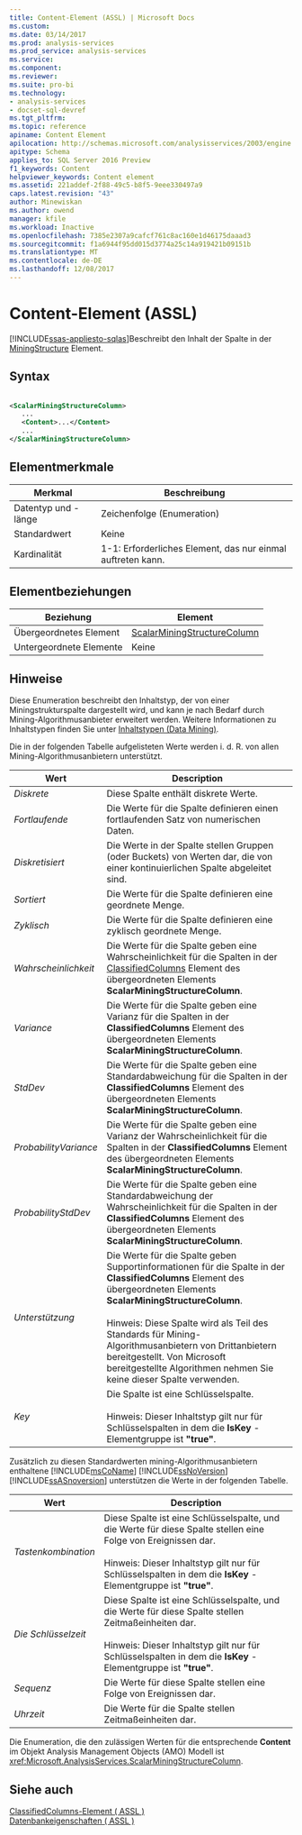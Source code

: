 ```yaml
---
title: Content-Element (ASSL) | Microsoft Docs
ms.custom: 
ms.date: 03/14/2017
ms.prod: analysis-services
ms.prod_service: analysis-services
ms.service: 
ms.component: 
ms.reviewer: 
ms.suite: pro-bi
ms.technology:
- analysis-services
- docset-sql-devref
ms.tgt_pltfrm: 
ms.topic: reference
apiname: Content Element
apilocation: http://schemas.microsoft.com/analysisservices/2003/engine
apitype: Schema
applies_to: SQL Server 2016 Preview
f1_keywords: Content
helpviewer_keywords: Content element
ms.assetid: 221addef-2f88-49c5-b8f5-9eee330497a9
caps.latest.revision: "43"
author: Minewiskan
ms.author: owend
manager: kfile
ms.workload: Inactive
ms.openlocfilehash: 7385e2307a9cafcf761c8ac160e1d46175daaad3
ms.sourcegitcommit: f1a6944f95dd015d3774a25c14a919421b09151b
ms.translationtype: MT
ms.contentlocale: de-DE
ms.lasthandoff: 12/08/2017
---
```

# <a name="content-element-assl"></a>Content-Element (ASSL)
[!INCLUDE[ssas-appliesto-sqlas](../../../includes/ssas-appliesto-sqlas.md)]Beschreibt den Inhalt der Spalte in der [MiningStructure](../../../analysis-services/scripting/objects/miningstructure-element-assl.md) Element.  
  
## <a name="syntax"></a>Syntax  
  
```xml  
  
<ScalarMiningStructureColumn>  
   ...  
   <Content>...</Content>  
   ...  
</ScalarMiningStructureColumn>  
```  
  
## <a name="element-characteristics"></a>Elementmerkmale  
  
|Merkmal|Beschreibung|  
|--------------------|-----------------|  
|Datentyp und -länge|Zeichenfolge (Enumeration)|  
|Standardwert|Keine|  
|Kardinalität|1-1: Erforderliches Element, das nur einmal auftreten kann.|  
  
## <a name="element-relationships"></a>Elementbeziehungen  
  
|Beziehung|Element|  
|------------------|-------------|  
|Übergeordnetes Element|[ScalarMiningStructureColumn](../../../analysis-services/scripting/data-type/scalarminingstructurecolumn-data-type-assl.md)|  
|Untergeordnete Elemente|Keine|  
  
## <a name="remarks"></a>Hinweise  
 Diese Enumeration beschreibt den Inhaltstyp, der von einer Miningstrukturspalte dargestellt wird, und kann je nach Bedarf durch Mining-Algorithmusanbieter erweitert werden. Weitere Informationen zu Inhaltstypen finden Sie unter [Inhaltstypen &#40;Data Mining&#41;](../../../analysis-services/data-mining/content-types-data-mining.md).  
  
 Die in der folgenden Tabelle aufgelisteten Werte werden i. d. R. von allen Mining-Algorithmusanbietern unterstützt.  
  
|Wert|Description|  
|-----------|-----------------|  
|*Diskrete*|Diese Spalte enthält diskrete Werte.|  
|*Fortlaufende*|Die Werte für die Spalte definieren einen fortlaufenden Satz von numerischen Daten.|  
|*Diskretisiert*|Die Werte in der Spalte stellen Gruppen (oder Buckets) von Werten dar, die von einer kontinuierlichen Spalte abgeleitet sind.|  
|*Sortiert*|Die Werte für die Spalte definieren eine geordnete Menge.|  
|*Zyklisch*|Die Werte für die Spalte definieren eine zyklisch geordnete Menge.|  
|*Wahrscheinlichkeit*|Die Werte für die Spalte geben eine Wahrscheinlichkeit für die Spalten in der [ClassifiedColumns](../../../analysis-services/scripting/collections/classifiedcolumns-element-assl.md) Element des übergeordneten Elements **ScalarMiningStructureColumn**.|  
|*Variance*|Die Werte für die Spalte geben eine Varianz für die Spalten in der **ClassifiedColumns** Element des übergeordneten Elements **ScalarMiningStructureColumn**.|  
|*StdDev*|Die Werte für die Spalte geben eine Standardabweichung für die Spalten in der **ClassifiedColumns** Element des übergeordneten Elements **ScalarMiningStructureColumn**.|  
|*ProbabilityVariance*|Die Werte für die Spalte geben eine Varianz der Wahrscheinlichkeit für die Spalten in der **ClassifiedColumns** Element des übergeordneten Elements **ScalarMiningStructureColumn**.|  
|*ProbabilityStdDev*|Die Werte für die Spalte geben eine Standardabweichung der Wahrscheinlichkeit für die Spalten in der **ClassifiedColumns** Element des übergeordneten Elements **ScalarMiningStructureColumn**.|  
|*Unterstützung*|Die Werte für die Spalte geben Supportinformationen für die Spalte in der **ClassifiedColumns** Element des übergeordneten Elements **ScalarMiningStructureColumn**.<br /><br /> Hinweis: Diese Spalte wird als Teil des Standards für Mining-Algorithmusanbietern von Drittanbietern bereitgestellt. Von Microsoft bereitgestellte Algorithmen nehmen Sie keine dieser Spalte verwenden.|  
|*Key*|Die Spalte ist eine Schlüsselspalte.<br /><br /> Hinweis: Dieser Inhaltstyp gilt nur für Schlüsselspalten in dem die **IsKey** -Elementgruppe ist **"true"**.|  
  
 Zusätzlich zu diesen Standardwerten mining-Algorithmusanbietern enthaltene [!INCLUDE[msCoName](../../../includes/msconame-md.md)] [!INCLUDE[ssNoVersion](../../../includes/ssnoversion-md.md)] [!INCLUDE[ssASnoversion](../../../includes/ssasnoversion-md.md)] unterstützen die Werte in der folgenden Tabelle.  
  
|Wert|Description|  
|-----------|-----------------|  
|*Tastenkombination*|Diese Spalte ist eine Schlüsselspalte, und die Werte für diese Spalte stellen eine Folge von Ereignissen dar.<br /><br /> Hinweis: Dieser Inhaltstyp gilt nur für Schlüsselspalten in dem die **IsKey** -Elementgruppe ist **"true"**.|  
|*Die Schlüsselzeit*|Diese Spalte ist eine Schlüsselspalte, und die Werte für diese Spalte stellen Zeitmaßeinheiten dar.<br /><br /> Hinweis: Dieser Inhaltstyp gilt nur für Schlüsselspalten in dem die **IsKey** -Elementgruppe ist **"true"**.|  
|*Sequenz*|Die Werte für diese Spalte stellen eine Folge von Ereignissen dar.|  
|*Uhrzeit*|Die Werte für die Spalte stellen Zeitmaßeinheiten dar.|  
  
 Die Enumeration, die den zulässigen Werten für die entsprechende **Content** im Objekt Analysis Management Objects (AMO) Modell ist <xref:Microsoft.AnalysisServices.ScalarMiningStructureColumn>.  
  
## <a name="see-also"></a>Siehe auch  
 [ClassifiedColumns-Element &#40; ASSL &#41;](../../../analysis-services/scripting/collections/classifiedcolumns-element-assl.md)   
 [Datenbankeigenschaften &#40; ASSL &#41;](../../../analysis-services/scripting/properties/properties-assl.md)  
  
  
